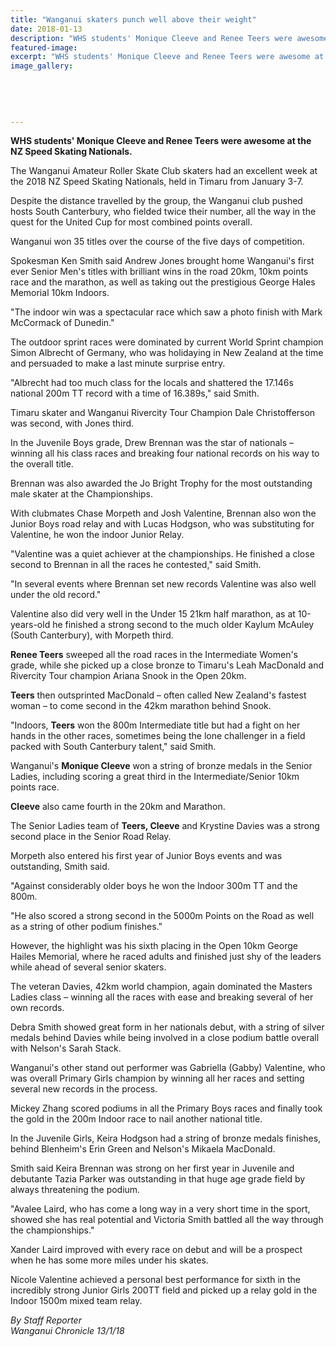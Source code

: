 ```yaml
---
title: "Wanganui skaters punch well above their weight"
date: 2018-01-13
description: "WHS students' Monique Cleeve and Renee Teers were awesome at the 2018 NZ Speed Skating Nationals, held in Timaru..."
featured-image: 
excerpt: "WHS students' Monique Cleeve and Renee Teers were awesome at the 2018 NZ Speed Skating Nationals, held in Timaru from January 3-7."
image_gallery:
	
	
	
	
	
---
```


<p class="element element-paragraph"><strong>WHS students' Monique Cleeve and Renee Teers were awesome at the NZ Speed Skating Nationals.</strong></p>
<p class="element element-paragraph">The Wanganui Amateur Roller Skate Club skaters had an excellent week at the 2018 NZ Speed Skating Nationals, held in Timaru from January 3-7.</p>
<p class="element element-paragraph">Despite the distance travelled by the group, the Wanganui club pushed hosts South Canterbury, who fielded twice their number, all the way in the quest for the United Cup for most combined points overall.</p>
<p class="element element-paragraph">Wanganui won 35 titles over the course of the five days of competition.</p>
<p class="element element-paragraph">Spokesman Ken Smith said Andrew Jones brought home Wanganui's first ever Senior Men's titles with brilliant wins in the road 20km, 10km points race and the marathon, as well as taking out the prestigious George Hales Memorial 10km Indoors.</p>
<p class="element element-paragraph">"The indoor win was a spectacular race which saw a photo finish with Mark McCormack of Dunedin."</p>
<p class="element element-paragraph">The outdoor sprint races were dominated by current World Sprint champion Simon Albrecht of Germany, who was holidaying in New Zealand at the time and persuaded to make a last minute surprise entry.</p>
<p class="element element-paragraph">"Albrecht had too much class for the locals and shattered the 17.146s national 200m TT record with a time of 16.389s," said Smith.</p>
<p class="element element-paragraph">Timaru skater and Wanganui Rivercity Tour Champion Dale Christofferson was second, with Jones third.</p>
<p class="element element-paragraph">In the Juvenile Boys grade, Drew Brennan was the star of nationals &ndash; winning all his class races and breaking four national records on his way to the overall title.</p>
<p class="element element-paragraph">Brennan was also awarded the Jo Bright Trophy for the most outstanding male skater at the Championships.</p>
<p class="element element-paragraph">With clubmates Chase Morpeth and Josh Valentine, Brennan also won the Junior Boys road relay and with Lucas Hodgson, who was substituting for Valentine, he won the indoor Junior Relay.</p>
<p class="element element-paragraph">"Valentine was a quiet achiever at the championships. He finished a close second to Brennan in all the races he contested," said Smith.</p>
<p class="element element-paragraph">"In several events where Brennan set new records Valentine was also well under the old record."</p>
<p class="element element-paragraph">Valentine also did very well in the Under 15 21km half marathon, as at 10-years-old he finished a strong second to the much older Kaylum McAuley (South Canterbury), with Morpeth third.</p>
<p class="element element-paragraph"><strong>Renee Teers</strong> sweeped all the road races in the Intermediate Women's grade, while she picked up a close bronze to Timaru's Leah MacDonald and Rivercity Tour champion Ariana Snook in the Open 20km.</p>
<p class="element element-paragraph"><strong>Teers</strong> then outsprinted MacDonald &ndash; often called New Zealand's fastest woman &ndash; to come second in the 42km marathon behind Snook.</p>
<p class="element element-paragraph">"Indoors, <strong>Teers</strong> won the 800m Intermediate title but had a fight on her hands in the other races, sometimes being the lone challenger in a field packed with South Canterbury talent," said Smith.</p>
<p class="element element-paragraph">Wanganui's <strong>Monique Cleeve</strong> won a string of bronze medals in the Senior Ladies, including scoring a great third in the Intermediate/Senior 10km points race.</p>
<p class="element element-paragraph"><strong>Cleeve</strong> also came fourth in the 20km and Marathon.</p>
<p class="element element-paragraph">The Senior Ladies team of <strong>Teers, Cleeve</strong> and Krystine Davies was a strong second place in the Senior Road Relay.</p>
<p class="element element-paragraph">Morpeth also entered his first year of Junior Boys events and was outstanding, Smith said.</p>
<p class="element element-paragraph">"Against considerably older boys he won the Indoor 300m TT and the 800m.</p>
<p class="element element-paragraph">"He also scored a strong second in the 5000m Points on the Road as well as a string of other podium finishes."</p>
<p class="element element-paragraph">However, the highlight was his sixth placing in the Open 10km George Hailes Memorial, where he raced adults and finished just shy of the leaders while ahead of several senior skaters.</p>
<p class="element element-paragraph">The veteran Davies, 42km world champion, again dominated the Masters Ladies class &ndash; winning all the races with ease and breaking several of her own records.</p>
<p class="element element-paragraph">Debra Smith showed great form in her nationals debut, with a string of silver medals behind Davies while being involved in a close podium battle overall with Nelson's Sarah Stack.</p>
<p class="element element-paragraph">Wanganui's other stand out performer was Gabriella (Gabby) Valentine, who was overall Primary Girls champion by winning all her races and setting several new records in the process.</p>
<p class="element element-paragraph">Mickey Zhang scored podiums in all the Primary Boys races and finally took the gold in the 200m Indoor race to nail another national title.</p>
<p class="element element-paragraph">In the Juvenile Girls, Keira Hodgson had a string of bronze medals finishes, behind Blenheim's Erin Green and Nelson's Mikaela MacDonald.</p>
<p class="element element-paragraph">Smith said Keira Brennan was strong on her first year in Juvenile and debutante Tazia Parker was outstanding in that huge age grade field by always threatening the podium.</p>
<p class="element element-paragraph">"Avalee Laird, who has come a long way in a very short time in the sport, showed she has real potential and Victoria Smith battled all the way through the championships."</p>
<p class="element element-paragraph">Xander Laird improved with every race on debut and will be a prospect when he has some more miles under his skates.</p>
<p class="element element-paragraph">Nicole Valentine achieved a personal best performance for sixth in the incredibly strong Junior Girls 200TT field and picked up a relay gold in the Indoor 1500m mixed team relay.</p>
<p class="element element-paragraph"><em>By Staff Reporter</em><br /><em>Wanganui Chronicle 13/1/18</em></p>

